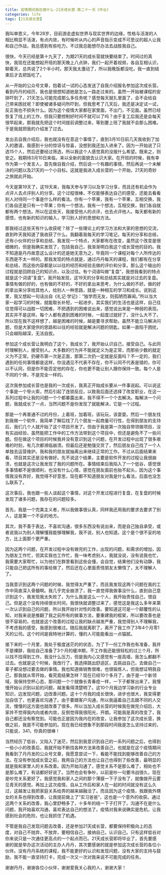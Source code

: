```yaml
---
title: 疫情期间我在做什么-21天成长营-第二十一天《毕业》
categories: life
tags: [21天成长营]
---
```


我叫单思义，今年28岁，目前游走虚拟世界与现实世界的边缘，性格与活泼的人相比稍显不活泼，有点内敛，有时候听从内心的声音指示变成不可思议的超人让我和自己作战，我总感到有些吃力，不过我总能想尽办法去战胜我自己。

很快，今天已经是第十九天了，为期21天的成长营就快要结束了。时间过的真快，我现在还能想起开班的那天晚上八点钟，我们一起开着视频，各自互相认识，聊着天，总共说了2个半小时。那天我太激动了，所以我晚饭都没吃，我一直到结束后才去把饭吃了。

从一开始的公众号文章，抱着试一试的心态发送了自我介绍报名参加这次成长营。看到丹丹的经历，我也是很想知道她是怎么一路走过来的。虽然一开始被课程的安排吓到了，21天怎么可能完成那么多任务呢？感觉每天就扎里面了，会不会给自己带来困扰呢？即使被诸多疑问所吓到，但我思考了几天后，我还是决定试一试，反正我也不损失什么。因为这个疫情大家都在家里面，不出门，不见面。虽然已经恢复了线上的工作，但我只要控制好时间不就可以了吗？由于复工后我还是会每天很早起来，那我就先把这个时间提前调整过来，等到要上班了我就不会那么困难。于是我就把我的介绍发了过去。

发出去自我介绍后，我也就没有在意这个事情了，直到3月10日前几天我收到了加入的邀请，我感到十分的惊讶与惊喜，没想到我还加入进来了。因为一开始说了只选15个人，然后还要经过筛选，所以我这个人感觉真的没报什么希望。既来之，则安之。我期待3月10日来临，来以全新的面貌去认识大家。在开班的时候，我有幸作为第一个发言人，首先做自我介绍，然后说一个有趣的事情，然后再说一个未解决的问题以及21天的一个小目标。这就是我进入成长营的一个开始，21天的奇妙之旅就此开始。

今天是第19天了，这19天来，我每天参与学习以及学习分享，而且还有机会作为点评人去点评别人的分享。这个过程很棒，不仅能够表达自己的感受，还能去看看别人对待同一个事是什么样的看法。你有一个苹果，我有一个苹果，互相交换，我们各自还是只有一个苹果；你有一个想法，我有一个想法，互相交换，我们各自就都有两个想法。所以在这些天，我接受他人的点评，也去点评他人。每天都有新的感悟，也有新的知识的输入，学习别人好的思想和方法。

那我经过这些天有什么收获呢？除了一些理论上的学习方法和大家的思想的交流，直到昨天我知道了我收获了什么。我翻着我每天的学习笔记，每天的分享和总结，还有小伙伴的分享和总结，我发现一个特点，大家都有在改变，虽然这个改变是很细微的，但是我确实发现了，包括我自己，我渐渐明白我这个成长营他的目的。我不知道是丹丹故意这么设计的还是她无意为之，毕竟同一个课程对每个人所传达的东西是不太一样的。那我发现的特点就是，通过丹丹每天的课程，我们都有在分享和总结，而这些内容都是以以往的经历和经验去做的评价和分享。那么这个输出的过程就是回顾自己的知识点，以及过往。有个词语叫做”复盘“，我想我看到的特点就是这个词语”复盘“。我开始发现，这19天的分享和总结其实就是对过去的复盘。事情有做的好的，也有做的不好的，不好的拿出来思考，为什么做的不好。做的好的拿出来分享给其他人，给别人一种思路，就是一种相互的学习和成长。说到这里，我又想起一句话出自《礼记·学记》：“独学而无友，则孤陋而寡闻。”所以当大家一起学习的时候，就能取长补短，一起进步。其实我们的生活也是这样，自己往往觉得可以战胜一切困难，不把遇到的困难说出来，感觉说出来是一种弱的表现。其实并不是这样。每个人都有遇到困难的时候，一起度过就好了，没什么大不了。所以现在我不这样想了，越是困难的时候，越是要寻求帮助，虽然不能立马解决问题，但是大家提供的思路和以往的经验就是解决问题的钥匙，如果一直陷于困扰，只会越陷越深，无法自拔。

参加这个成长营让我明白了这个，我成长了，我开始认识自己，接受自己。与此同时理解别人，接受别人。大多数的行为并不能就定义为是正常，而那些少数的就定义为不正常。扔硬币第一次是正面，那第二次扔一定就是反面吗？不一定的，我们遇到的任何事情都是这样，你没遇见不代表不存在，你不认同不代表是错的，你可以不认同，但是你不能否定他的存在，你也更不能让别人跟你保持一致。每个人是不同的个体，不是完全一样的。

这次我参加成长营也是我的一次成长，我真正开始成长要从一件事说起。可以说这个事是一个导火索，然后引起了连锁反应，以致我后面还选择了改变职业，在这一系列过程中让我的问题一个个都暴露出来，我不得不一个个去解决。每解决一个问题，我就成长了一点，当然问题不是你发现了就能解决，它是一个过程。

那是一个再普通不过的月份，上着班，加着班，该玩玩，该耍耍。然后一个朋友找到我做一个软件，我简单了解后找了几个朋友一起商量可行性，在得到朋友的支持后，我们几个人就开始了这个项目开发了。但由于我是第一次独自带领做项目，没有实战经验，虽然能把工作中的工作方法带到这个项目中，但还是避免不了一些问题。但在做这个项目的时候我并没有意识到这个问题，在开发过程中出现了很多艰难的时刻，有几次都濒临崩溃。但最后还是勉强交货了，然后朋友自己找了一个人单独去运营维护。我和我的朋友就抽离出来继续正常的工作。不过从后面结果来看，项目其实还是没有做好。先不说这个结果，主要是软件开发的过程让我很崩溃，也就是这次让我发现了我的问题所在。事情结束后我陷入了一个低谷，感觉很多事情都不是很顺利，也没有什么心情，感觉在朋友面前也抬不起头，因为这个事情我没有弄好，我觉得不好意思，现在都不知道朋友对我是什么看法，后面也没怎么联系了。

这次事后，我也跟一些人谈起这个事情，对这个开发过程进行复盘，在复盘的时候发现了诸多问题，我存在的问题较多。

首先，我是一个完美主义者，所以我做事很认真，同样我还用我的要求去要求了别人，这是第一个不妥的地方。

其次，我不善于表达，不喜欢沟通，很多东西没有说出来，而是自己独自承受，或者说我以为别人理解懂我能够理解我，我不说，别人也知道。这个是个很不妥的地方，比上面那个更严重。

因为这两个问题，在开发过程中没有做完的工作，出现的问题，和需求的增加，因为朋友工作忙，但其实我也工作忙，我一味考虑别人，我就没说，没有说我也忙，我需要大家帮忙，以为他们在群里看到这些会懂，会自觉，结果他们没有动静，我只能自己把这所有的事给做了，然后还在心里面责怪朋友太懒惰了，太不理解人了。

当我意识到这两个问题的时候，我觉得太严重了，而且我发现这两个问题在我的工作中简直深入骨髓啊。我几乎完全崩溃了，我一直觉得我做事没什么，直到自己意识到这个，我发现我太失败了，为什么我是这么一个人，我开始责怪自己，恨自己。但是这个没有持续很长时间，我很快就调整过来了，感觉这是我这么多年来第一次认识到自己的问题，所以我开始针对性的改善。要知道这可是一个颠覆性的认知，对我来说是推翻了我之前所有的做事方法，要重建我的框架，所以要改善也是很不容易的，也就是这个改善的过程让我的缺点越发严重，我觉得别人不理解我，不考虑我的感受，我感到很难过。随后我就离职了，离开了我工作了3年4个月零1天的公司。这个时间是我特地计算的，懂的人可能能看出一点猫腻。

接下来的一个月里，我处于极度迷茫的的状态，为了下一份工作我也有准备，我并不是裸辞，我给自己准备了3个月的缓冲期，不工作我还能很轻松的过三个月，所以找不找得到工作，我没什么压力，但是我内心又感觉有一座高墙，我怎么都翻不过去。也就是这个时候，我改行了，我选择跳出舒适区，去挑战自己，去做自己一辈子都没想过要去做的事情。我也知道做销售很难，也很锻炼人，但我想证明我自己，那我就从零开始，看究竟结果怎样？现在已经10个多月了，由于是一个新领域，我保持空杯心态，那问题一个个就像长青春痘一样，一下子都冒出来了。我慢慢开始认识到以前的问题，越发看得清楚明了。这10个月我边学习新的行业专业知识，边发现问题，边改善问题。这十个月我的成长很快，进步也很大，我变得更加自信了，也更喜欢沟通了。由于要跟客户沟通，所以我逼着自己去跟不同的人交流，慢慢的这方面也就改善了很多。所以当加入成长营的时候我在做完介绍后，大家并不觉得我内向或者内敛，反倒觉得我很阳光，开朗。可能我是真的改变了，我自己都还没有察觉到。可能也正是因为我内在的改变，让我参加了这次成长营，换做之前，我是不可能参加的。现在我已经想象不到那段时间我是怎么坚持过来的，只能说，341，你真的很棒！

当然经历了低谷，又陷入了迷茫，然后到我意识到自己的一系列问题之后，也得到一些小小的改善后，我就开始不断找各种方法来改善自己，也就是在这个疫情期间我看到了丹丹发的公众号文章，我愿意尝试一下，看能不能找到能够改善自己的方法。在没有参加成长营之前，我用自己的方法也让自己也得到了些改善，最明显的就是我和家里人的关系改善。因为开始沟通了，感觉关系不是那么难了，相处也不是那么难了，有话都好好说了。当然也会有争吵，以前是吵一句要冷战很久，现在是吵完关系更好了。我感觉我和家人之间的那个薄膜一下子没有了，就像拨开云雾见青天的感觉。再加上这次疫情，自从工作后和家人在一起的时间就没有这么久过，这越发让我把家庭关系给弄的越来越融洽了。而且因为这个疫情，我跟我外甥女的关系也得到改善，让我提前做上了”实习爸爸“，这也是一个意外的收获。通过这两个关系的改善，我心里舒畅多了，十多年的结一下子打开了。沟通不在是什么问题，我开始喜欢沟通，喜欢表达自己的想法了。疫情对我来说确实是危机，让我感到社会的危险，也让我抓住了机遇。

不管是我自己发现问题去改善，还是参加21天成长营，都要保持积极向上的态度，对自己不抛弃，不放弃，要相信自己，接纳自己，认识自己。只有这样低谷对你来说只是一次通往更高点的一个起点而已。21天成长营即将毕业了，首先要感谢的就是举办这次活动的主办人丹丹，其次要感谢的就是参加这次成长营的各位小伙伴。没有丹丹系统的课程，我不能更好的认识和发现问题，没有大家的支持与鼓励，我不能一直坚持打卡，完成一次又一次对我来说不可能完成的任务。

谢谢丹丹，谢谢各位小伙伴，谢谢爱我关心我的人，谢谢大家！
